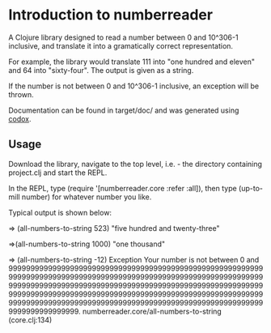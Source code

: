 # Introduction to numberreader

A Clojure library designed to read a number between 0 and 10^306-1 inclusive, and translate it into a gramatically correct representation.

For example, the library would translate 111 into "one hundred and eleven" and 64 into "sixty-four". The output is given as a string.

If the number is not between 0 and 10^306-1 inclusive, an exception will be thrown.

Documentation can be found in target/doc/ and was generated using [codox](https://github.com/weavejester/codox).

## Usage

Download the library, navigate to the top level, i.e. - the directory containing project.clj and start the REPL.

In the REPL, type (require '[numberreader.core :refer :all]), then type (up-to-mill number) for whatever number you like.

Typical output is shown below:

=> (all-numbers-to-string 523)
"five hundred and twenty-three"

=>(all-numbers-to-string 1000)
"one thousand"

=> (all-numbers-to-string -12)
Exception Your number is not between 0 and 999999999999999999999999999999999999999999999999999999999999999999999999999999999999999999999999999999999999999999999999999999999999999999999999999999999999999999999999999999999999999999999999999999999999999999999999999999999999999999999999999999999999999999999999999999999999999999999999999999999999999999.  numberreader.core/all-numbers-to-string (core.clj:134)
